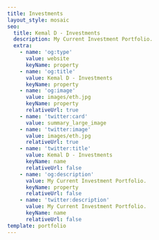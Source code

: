 ```yaml
---
title: Investments
layout_style: mosaic
seo:
  title: Kemal D - Investments
  description: My Current Investment Portfolio.
  extra:
    - name: 'og:type'
      value: website
      keyName: property
    - name: 'og:title'
      value: Kemal D - Investments
      keyName: property
    - name: 'og:image'
      value: images/eth.jpg
      keyName: property
      relativeUrl: true
    - name: 'twitter:card'
      value: summary_large_image
    - name: 'twitter:image'
      value: images/eth.jpg
      relativeUrl: true
    - name: 'twitter:title'
      value: Kemal D - Investments
      keyName: name
      relativeUrl: false
    - name: 'og:description'
      value: My Current Investment Portfolio.
      keyName: property
      relativeUrl: false
    - name: 'twitter:description'
      value: My Current Investment Portfolio.
      keyName: name
      relativeUrl: false
template: portfolio
---
```


